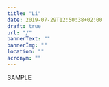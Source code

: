 ```yaml
---
title: "Li"
date: 2019-07-29T12:50:38+02:00
draft: true
url: "/"
bannerText: ""
bannerImg: ""
location: ""
acronym: ""
---
```


SAMPLE